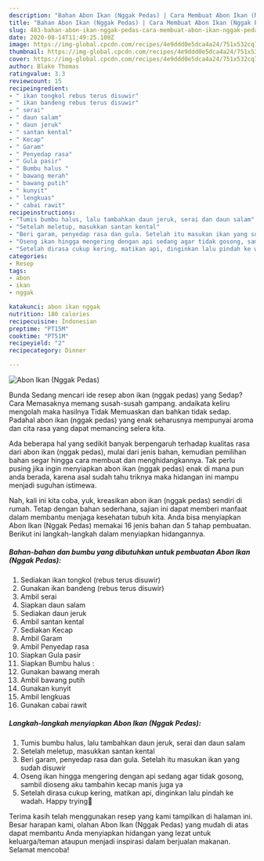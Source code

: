 ```yaml
---
description: "Bahan Abon Ikan (Nggak Pedas) | Cara Membuat Abon Ikan (Nggak Pedas) Yang Enak dan Simpel"
title: "Bahan Abon Ikan (Nggak Pedas) | Cara Membuat Abon Ikan (Nggak Pedas) Yang Enak dan Simpel"
slug: 483-bahan-abon-ikan-nggak-pedas-cara-membuat-abon-ikan-nggak-pedas-yang-enak-dan-simpel
date: 2020-08-14T11:49:25.100Z
image: https://img-global.cpcdn.com/recipes/4e9ddd0e5dca4a24/751x532cq70/abon-ikan-nggak-pedas-foto-resep-utama.jpg
thumbnail: https://img-global.cpcdn.com/recipes/4e9ddd0e5dca4a24/751x532cq70/abon-ikan-nggak-pedas-foto-resep-utama.jpg
cover: https://img-global.cpcdn.com/recipes/4e9ddd0e5dca4a24/751x532cq70/abon-ikan-nggak-pedas-foto-resep-utama.jpg
author: Blake Thomas
ratingvalue: 3.3
reviewcount: 15
recipeingredient:
- " ikan tongkol rebus terus disuwir"
- " ikan bandeng rebus terus disuwir"
- " serai"
- " daun salam"
- " daun jeruk"
- " santan kental"
- " Kecap"
- " Garam"
- " Penyedap rasa"
- " Gula pasir"
- " Bumbu halus "
- " bawang merah"
- " bawang putih"
- " kunyit"
- " lengkuas"
- " cabai rawit"
recipeinstructions:
- "Tumis bumbu halus, lalu tambahkan daun jeruk, serai dan daun salam"
- "Setelah meletup, masukkan santan kental"
- "Beri garam, penyedap rasa dan gula. Setelah itu masukan ikan yang sudah disuwir"
- "Oseng ikan hingga mengering dengan api sedang agar tidak gosong, sambil dioseng aku tambahin kecap manis juga ya"
- "Setelah dirasa cukup kering, matikan api, dinginkan lalu pindah ke wadah. Happy trying💛"
categories:
- Resep
tags:
- abon
- ikan
- nggak

katakunci: abon ikan nggak 
nutrition: 180 calories
recipecuisine: Indonesian
preptime: "PT15M"
cooktime: "PT51M"
recipeyield: "2"
recipecategory: Dinner

---
```



![Abon Ikan (Nggak Pedas)](https://img-global.cpcdn.com/recipes/4e9ddd0e5dca4a24/751x532cq70/abon-ikan-nggak-pedas-foto-resep-utama.jpg)

Bunda Sedang mencari ide resep abon ikan (nggak pedas) yang Sedap? Cara Memasaknya memang susah-susah gampang. andaikata keliru mengolah maka hasilnya Tidak Memuaskan dan bahkan tidak sedap. Padahal abon ikan (nggak pedas) yang enak seharusnya mempunyai aroma dan cita rasa yang dapat memancing selera kita.



Ada beberapa hal yang sedikit banyak berpengaruh terhadap kualitas rasa dari abon ikan (nggak pedas), mulai dari jenis bahan, kemudian pemilihan bahan segar hingga cara membuat dan menghidangkannya. Tak perlu pusing jika ingin menyiapkan abon ikan (nggak pedas) enak di mana pun anda berada, karena asal sudah tahu triknya maka hidangan ini mampu menjadi suguhan istimewa.


Nah, kali ini kita coba, yuk, kreasikan abon ikan (nggak pedas) sendiri di rumah. Tetap dengan bahan sederhana, sajian ini dapat memberi manfaat dalam membantu menjaga kesehatan tubuh kita. Anda bisa menyiapkan Abon Ikan (Nggak Pedas) memakai 16 jenis bahan dan 5 tahap pembuatan. Berikut ini langkah-langkah dalam menyiapkan hidangannya.

<!--inarticleads1-->

##### Bahan-bahan dan bumbu yang dibutuhkan untuk pembuatan Abon Ikan (Nggak Pedas):

1. Sediakan  ikan tongkol (rebus terus disuwir)
1. Gunakan  ikan bandeng (rebus terus disuwir)
1. Ambil  serai
1. Siapkan  daun salam
1. Sediakan  daun jeruk
1. Ambil  santan kental
1. Sediakan  Kecap
1. Ambil  Garam
1. Ambil  Penyedap rasa
1. Siapkan  Gula pasir
1. Siapkan  Bumbu halus :
1. Gunakan  bawang merah
1. Ambil  bawang putih
1. Gunakan  kunyit
1. Ambil  lengkuas
1. Gunakan  cabai rawit




<!--inarticleads2-->

##### Langkah-langkah menyiapkan Abon Ikan (Nggak Pedas):

1. Tumis bumbu halus, lalu tambahkan daun jeruk, serai dan daun salam
1. Setelah meletup, masukkan santan kental
1. Beri garam, penyedap rasa dan gula. Setelah itu masukan ikan yang sudah disuwir
1. Oseng ikan hingga mengering dengan api sedang agar tidak gosong, sambil dioseng aku tambahin kecap manis juga ya
1. Setelah dirasa cukup kering, matikan api, dinginkan lalu pindah ke wadah. Happy trying💛




Terima kasih telah menggunakan resep yang kami tampilkan di halaman ini. Besar harapan kami, olahan Abon Ikan (Nggak Pedas) yang mudah di atas dapat membantu Anda menyiapkan hidangan yang lezat untuk keluarga/teman ataupun menjadi inspirasi dalam berjualan makanan. Selamat mencoba!
